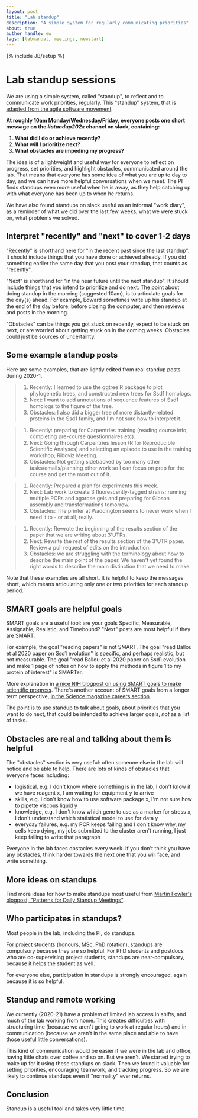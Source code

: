 ```yaml
---
layout: post
title: "Lab standup"
description: "A simple system for regularly communicating priorities"
about: true
author_handle: ew
tags: [labmanual, meetings, newstart]
---
```

{% include JB/setup %}

# Lab standup sessions

We are using a simple system, called "standup", to reflect and to communicate work priorities, regularly.
This "standup" system, that is [adapted from the agile software movement](https://www.agilealliance.org/glossary/daily-meeting/).

**At roughly 10am Monday/Wednesday/Friday, 
everyone posts one short message on the *#standup202x* channel on slack, containing:**

1. **What did I do or achieve recently?**
2. **What will I prioritize next?**
3. **What obstacles are impeding my progress?**

The idea is of a lightweight and useful way for everyone to reflect on progress, set priorities, and highlight obstacles, communicated around the lab. 
That means that everyone has some idea of what you are up to day to day, and we can have more helpful conversations when we meet.
The PI finds standups even more useful when he is away, as they help catching up with what everyone has been up to when he returns.

We have also found standups on slack useful as an informal "work diary", as a reminder of what we did over the last few weeks, what we were stuck on, what problems we solved.


## Interpret "recently" and "next" to cover 1-2 days

"Recently" is shorthand here for  "in the recent past since the last standup".
It should include things that you have done or achieved already.
If you did something earlier the same day that you post your standup, that counts as "recently".

"Next" is shorthand for "in the near future until the next standup".
It should include things that you intend to prioritize and do next.
The point about doing standup in the morning (suggested 10am), is to articulate goals for the day(s) ahead. 
For example, Edward sometimes write up his standup at the end of the day before, before closing the computer, and then reviews and posts in the morning.

"Obstacles" can be things you got stuck on recently, expect to be stuck on next, or are worried about getting stuck on in the coming weeks.
Obstacles could just be sources of uncertainty.


## Some example standup posts

Here are some examples, that are lightly edited from real standup posts during 2020-1.

> 1. Recently: I learned to use the ggtree R package to plot phylogenetic trees, and constructed new trees for Ssd1 homologs.
> 2. Next: I want to add annotations of sequence features of Ssd1 homologs to the figure of the tree.
> 3. Obstacles: I also did a bigger tree of more distantly-related proteins in the Ssd1 family, and I'm not sure how to interpret it. 

> 1. Recently: preparing for Carpentries training (reading course info, completing pre-course questionnaires etc).
> 2. Next: Going through Carpentries lesson (R for Reproducible Scientific Analyses) and selecting an episode to use in the training workshop; Riboviz Meeting.
> 3. Obstacles: Not getting sidetracked by too many other tasks/emails/planning other work so I can focus on prep for the course and get the most out of it.

> 1. Recently: Prepared a plan for experiments this week.
> 2. Next: Lab work to create 3 fluorescently-tagged strains; running multiple PCRs and agarose gels and preparing for Gibson assembly and transformations tomorrow.
> 3. Obstacles: The printer at Waddington seems to never work when I need it to - or at all, really.

> 1. Recently: Rewrote the beginning of the results section of the paper that we are writing about 3'UTRs.
> 2. Next: Rewrite the rest of the results section of the 3'UTR paper. Review a pull request of edits on the introduction.
> 3. Obstacles: we are struggling with the terminology about how to describe the main point of the paper. We haven't yet found the right words to describe the main distinction that we need to make.

Note that these examples are all short. It is helpful to keep the messages short, which means articulating only one or two priorities for each standup period.


## SMART goals are helpful goals

SMART goals are a useful tool: are your goals Specific, Measurable, Assignable, Realistic, and Timebound? "Next" posts are most helpful if they are SMART. 

For example, the goal "reading papers" is not SMART. The goal "read Ballou et al 2020 paper on Ssd1 evolution" is specific, and perhaps realistic, but not measurable. The goal "read Ballou et al 2020 paper on Ssd1 evolution and make 1 page of notes on how to apply the methods in figure 1 to my protein of interest" is SMARTer.

More explanation in [a nice NIH blogpost on using SMART goals to make scientific progress](https://irp.nih.gov/blog/post/2016/07/using-smart-goals-to-make-scientific-progress).
There's another account of SMART goals from a longer term perspective, [in the Science magazine careers section](https://www.sciencemag.org/careers/2013/12/goal-setting-strategies-scientific-and-career-success).

The point is to use standup to talk about goals, about priorities that you want to do next, that could be intended to achieve larger goals, *not* as a list of tasks.


## Obstacles are real and talking about them is helpful

The "obstacles" section is very useful: often someone else in the lab will notice and be able to help.
There are lots of kinds of obstacles that everyone faces including:
* logistical, e.g. I don't know where something is in the lab, I don't know if we have reagent x, I am waiting for equipment y to arrive
* skills, e.g. I don't know how to use software package x, I'm not sure how to pipette viscous liquid y
* knowledge, e.g. I don't know which gene to use as a marker for stress x, I don't understand which statistical model to use for data y
* everyday failures, e.g. my PCR keeps failing and I don't know why, my cells keep dying, my jobs submitted to the cluster aren't running, I just keep failing to write that paragraph

Everyone in the lab faces obstacles every week. If you don't think you have any obstacles, think harder towards the next one that you will face, and write something.


## More ideas on standups

Find more ideas for how to make standups most useful from [Martin Fowler's blogpost, "Patterns for Daily Standup Meetings"](https://martinfowler.com/articles/itsNotJustStandingUp.html).


## Who participates in standups?

Most people in the lab, including the PI, do standups.

For project students (honours, MSc, PhD rotation), standups are compulsory because they are so helpful. For PhD students and postdocs who are co-supervising project students, standups are near-compulsory, because it helps the student as well.

For everyone else, participation in standups is strongly encouraged, again because it is so helpful.


## Standup and remote working

We currently (2020-21) have a problem of limited lab access in shifts, and much of the lab working from home.
This creates difficulties with structuring time (because we aren't going to work at regular hours) and in communication (because we aren't in the same place and able to have those useful little conversations).

This kind of communication would be easier if we were in the lab and office, having little chats over coffee and so on. But we aren't. We started trying to make up for it using these standups on slack. Then we found it valuable for setting priorities, encouraging teamwork, and tracking progress. So we are likely to continue standups even if "normality" ever returns.


## Conclusion

Standup is a useful tool and takes very little time.
